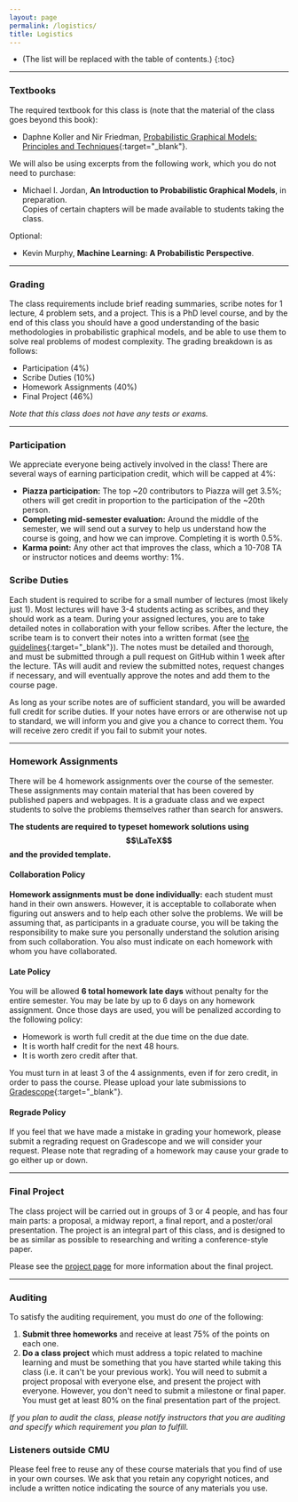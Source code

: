 ```yaml
---
layout: page
permalink: /logistics/
title: Logistics
---
```


* (The list will be replaced with the table of contents.)
{:toc}

***

### Textbooks

The required textbook for this class is (note that the material of the class goes beyond this book):
- Daphne Koller and Nir Friedman, [Probabilistic Graphical Models: Principles and Techniques](http://www.amazon.com/Probabilistic-Graphical-Models-Principles-Computation/dp/0262013193/ref=sr_1_1?ie=UTF8&s=books&qid=1250711756&sr=8-1){:target="\_blank"}.

We will also be using excerpts from the following work, which you do not need to purchase:
- Michael I. Jordan, **An Introduction to Probabilistic Graphical Models**, in preparation.<br/>
Copies of certain chapters will be made available to students taking the class.

Optional:
- Kevin Murphy, **Machine Learning: A Probabilistic Perspective**.

***

### Grading

The class requirements include brief reading summaries, scribe notes for 1 lecture, 4 problem sets, and a project.
This is a PhD level course, and by the end of this class you should have a good understanding of the basic methodologies in probabilistic graphical models, and be able to use them to solve real problems of modest complexity.
The grading breakdown is as follows:

- Participation (4%)
- Scribe Duties (10%)
- Homework Assignments (40%)
- Final Project (46%)

*Note that this class does not have any tests or exams.*

***

### Participation

We appreciate everyone being actively involved in the class!
There are several ways of earning participation credit, which will be capped at 4%:
- **Piazza participation:** The top ~20 contributors to Piazza will get 3.5%; others will get credit in proportion to the participation of the ~20th person.
- **Completing mid-semester evaluation:** Around the middle of the semester, we will send out a survey to help us understand how the course is going, and how we can improve. Completing it is worth 0.5%.
- **Karma point:** Any other act that improves the class, which a 10-708 TA or instructor notices and deems worthy: 1%.

### Scribe Duties

Each student is required to scribe for a small number of lectures (most likely just 1).
Most lectures will have 3-4 students acting as scribes, and they should work as a team.
During your assigned lectures, you are to take detailed notes in collaboration with your fellow scribes.
After the lecture, the scribe team is to convert their notes into a written format (see [the guidelines](https://github.com/sailinglab/pgm-spring-2019/tree/master/_posts){:target="\_blank"}).
The notes must be detailed and thorough, and must be submitted through a pull request on GitHub within 1 week after the lecture.
TAs will audit and review the submitted notes, request changes if necessary, and will eventually approve the notes and add them to the course page.

As long as your scribe notes are of sufficient standard, you will be awarded full credit for scribe duties.
If your notes have errors or are otherwise not up to standard, we will inform you and give you a chance to correct them.
You will receive zero credit if you fail to submit your notes.

***

### Homework Assignments

There will be 4 homework assignments over the course of the semester.
These assignments may contain material that has been covered by published papers and webpages.
It is a graduate class and we expect students to solve the problems themselves rather than search for answers.

**The students are required to typeset homework solutions using $$\LaTeX$$ and the provided template.**

#### Collaboration Policy

**Homework assignments must be done individually:** each student must hand in their own answers.
However, it is acceptable to collaborate when figuring out answers and to help each other solve the problems.
We will be assuming that, as participants in a graduate course, you will be taking the responsibility to make sure you personally understand the solution arising from such collaboration.
You also must indicate on each homework with whom you have collaborated.

#### Late Policy

You will be allowed **6 total homework late days** without penalty for the entire semester.
You may be late by up to 6 days on any homework assignment.
Once those days are used, you will be penalized according to the following policy:

- Homework is worth full credit at the due time on the due date.
- It is worth half credit for the next 48 hours.
- It is worth zero credit after that.

You must turn in at least 3 of the 4 assignments, even if for zero credit, in order to pass the course.
Please upload your late submissions to [Gradescope](https://www.gradescope.com/courses/36025){:target="\_blank"}.

#### Regrade Policy

If you feel that we have made a mistake in grading your homework, please submit a regrading request on Gradescope and we will consider your request.
Please note that regrading of a homework may cause your grade to go either up or down.

***

### Final Project

The class project will be carried out in groups of 3 or 4 people, and has four main parts: a proposal, a midway report, a final report, and a poster/oral presentation.
The project is an integral part of this class, and is designed to be as similar as possible to researching and writing a conference-style paper.

Please see the [project page](https://sailinglab.github.io/pgm-spring-2019/project/) for more information about the final project.

***

### Auditing

To satisfy the auditing requirement, you must do *one* of the following:

1. **Submit three homeworks** and receive at least 75% of the points on each one.
2. **Do a class project** which must address a topic related to machine learning and must be something that you have started while taking this class (i.e. it can't be your previous work).
You will need to submit a project proposal with everyone else, and present the project with everyone.
However, you don't need to submit a milestone or final paper.
You must get at least 80% on the final presentation part of the project.

*If you plan to audit the class, please notify instructors that you are auditing and specify which requirement you plan to fulfill.*

### Listeners outside CMU

Please feel free to reuse any of these course materials that you find of use in your own courses.
We ask that you retain any copyright notices, and include a written notice indicating the source of any materials you use.
